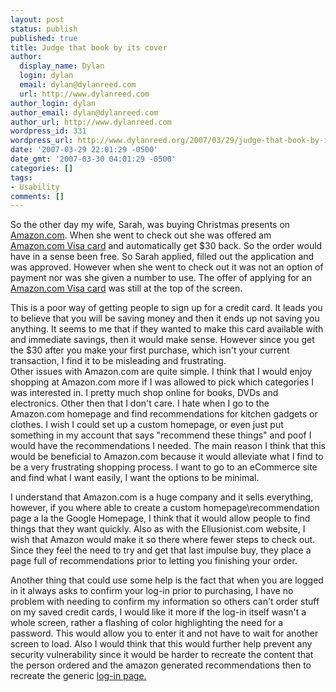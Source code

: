 ```yaml
---
layout: post
status: publish
published: true
title: Judge that book by its cover
author:
  display_name: Dylan
  login: dylan
  email: dylan@dylanreed.com
  url: http://www.dylanreed.com
author_login: dylan
author_email: dylan@dylanreed.com
author_url: http://www.dylanreed.com
wordpress_id: 331
wordpress_url: http://www.dylanreed.org/2007/03/29/judge-that-book-by-its-cover/
date: '2007-03-29 22:01:29 -0500'
date_gmt: '2007-03-30 04:01:29 -0500'
categories: []
tags:
- Usability
comments: []
---
```

<p>So the other day my wife, Sarah, was buying Christmas presents on <a href="http://www.amazon.com">Amazon.com</a>. When she went to check out she was offered am <a href="http://www.amazon.com/gp/product/handle-buy-box/ref=dp_start-buy-box-form_1/002-1588246-5953645">Amazon.com Visa card</a> and automatically get $30 back. So the order would have in a sense been free. So Sarah applied, filled out the application and was approved. However when she went to check out it was not an option of payment nor was she given a number to use. The offer of applying for an <a href="http://www.amazon.com/gp/product/handle-buy-box/ref=dp_start-buy-box-form_1/002-1588246-5953645">Amazon.com Visa card</a> was still at the top of the screen.</p>
<p>This is a poor way of getting people to sign up for a credit card. It leads you to believe that you will be saving money and then it ends up not saving you anything. It seems to me that if they wanted to make this card available with and immediate savings, then it would make sense. However since you get the $30 after you make your first purchase, which isn't your current transaction, I find it to be misleading and frustrating.<br />
<!--adsense--> Other issues with Amazon.com are quite simple. I think that I would enjoy shopping at Amazon.com more if I was allowed to pick which categories I was interested in. I pretty much shop online for books, DVDs and electronics. Other then that I don't care. I hate when I go to the Amazon.com homepage and find recommendations for kitchen gadgets or clothes. I wish I could set up a custom homepage, or even just put something in my account that says "recommend these things" and poof I would have the recommendations I needed. The main reason I think that this would be beneficial to Amazon.com because it would alleviate what I find to be a very frustrating shopping process. I want to go to an eCommerce site and find what I want easily, I want the options to be minimal.</p>
<p>I understand that Amazon.com is a huge company and it sells everything, however, if you where able to create a custom homepage\recommendation page a la the Google Homepage, I think that it would allow people to find things that they want quickly. Also as with the Ellusionist.com website, I wish that Amazon would make it so there where fewer steps to check out. Since they feel the need to try and get that last impulse buy, they place a page full of recommendations prior to letting you finishing your order.</p>
<p>Another thing that could use some help is the fact that when you are logged in it always asks to confirm your log-in prior to purchasing, I have no problem with needing to confirm my information so others can't order stuff on my saved credit cards, I would like it more if the log-in itself wasn't a whole screen, rather a flashing of color highlighting the need for a password. This would allow you to enter it and not have to wait for another screen to load. Also I would think that this would further help prevent any security vulnerability since it would be harder to recreate the content that the person ordered and the amazon generated recommendations then to recreate the generic <a href="http://www.amazon.com/gp/cart/view.html/ref=ord_cart_shr/002-1588246-5953645">log-in page.</a></p>
